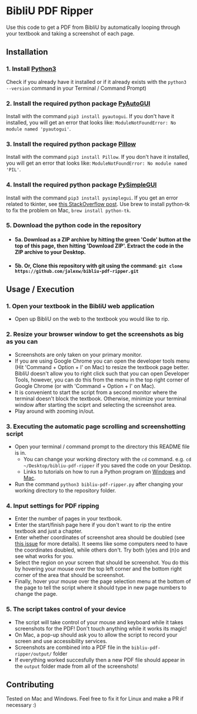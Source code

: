# BibliU PDF Ripper

Use this code to get a PDF from BibliU by automatically looping through your textbook and taking a screenshot of each page.

## Installation
### 1. Install [Python3](https://www.python.org/downloads/) 
Check if you already have it installed or if it already exists with the `python3 --version` command in your Terminal / Command Prompt)

### 2. Install the required python package [PyAutoGUI](https://pyautogui.readthedocs.io/en/latest/)
Install with the command `pip3 install pyautogui`. If you don't have it installed, you will get an error that looks like: `ModuleNotFoundError: No module named 'pyautogui'`.

### 3. Install the required python package [Pillow](https://pillow.readthedocs.io/en/stable/)
Install with the command `pip3 install Pillow`. If you don't have it installed, you will get an error that looks like: `ModuleNotFoundError: No module named 'PIL'`.

### 4. Install the required python package [PySimpleGUI](https://www.pysimplegui.org/en/latest/)
Install with the command `pip3 install pysimplegui`. If you get an error related to tkinter, see [this StackOverflow post](https://stackoverflow.com/questions/5459444/tkinter-python-may-not-be-configured-for-tk). Use brew to install python-tk to fix the problem on Mac, `brew install python-tk`.

### 5. Download the python code in the repository

 - #### 5a. Download as a ZIP archive by hitting the green 'Code' button at the top of this page, then hitting 'Download ZIP'. Extract the code in the ZIP archive to your Desktop.

 - #### 5b. Or, Clone this repository with git using the command: `git clone https://github.com/jalexw/bibliu-pdf-ripper.git`

## Usage / Execution
### 1. Open your textbook in the BibliU web application
- Open up BibliU on the web to the textbook you would like to rip. 

### 2. Resize your browser window to get the screenshots as big as you can
- Screenshots are only taken on your primary monitor.
- If you are using Google Chrome you can open the developer tools menu (Hit 'Command + Option + I' on Mac) to resize the textbook page better. BibliU doesn't allow you to right click such that you can open Developer Tools, however, you can do this from the menu in the top right corner of Google Chrome (or with 'Command + Option + I' on Mac).
- It is convenient to start the script from a second monitor where the terminal doesn't block the textbook. Otherwise, minimize your terminal window after starting the sciprt and selecting the screenshot area.
- Play around with zooming in/out.

### 3. Executing the automatic page scrolling and screenshotting script
- Open your terminal / command prompt to the directory this README file is in.
  - You can change your working directory with the `cd` command. e.g. `cd ~/Desktop/bibliu-pdf-ripper` if you saved the code on your Desktop.
  - Links to tutorials on how to run a Python program on [Windows](https://youtu.be/pFYcAOsNyvs) and [Mac](https://youtu.be/M323OL6K5vs).
- Run the command `python3 bibliu-pdf-ripper.py` after changing your working directory to the repository folder.

### 4. Input settings for PDF ripping
- Enter the number of pages in your textbook.
- Enter the start/finish page here if you don't want to rip the entire textbook and just a chapter.
- Enter whether coordinates of screenshot area should be doubled (see [this issue](https://github.com/python-pillow/Pillow/issues/3293) for more details). It seems like some computers need to have the coordinates doubled, while others don't. Try both (y)es and (n)o and see what works for you.
- Select the region on your screen that should be screenshot. You do this by hovering your mouse over the top left corner and the bottom right corner of the area that should be screenshot.
- Finally, hover your mouse over the page selection menu at the bottom of the page to tell the script where it should type in new page numbers to change the page.

### 5. The script takes control of your device
- The script will take control of your mouse and keyboard while it takes screenshots for the PDF! Don't touch anything while it works its magic! 
- On Mac, a pop-up should ask you to allow the script to record your screen and use accessibility services.
- Screenshots are combined into a PDF file in the `bibliu-pdf-ripper/output/` folder
- If everything worked succesfully then a new PDF file should appear in the `output` folder made from all of the screenshots!

## Contributing
Tested on Mac and Windows. Feel free to fix it for Linux and make a PR if necessary :)

